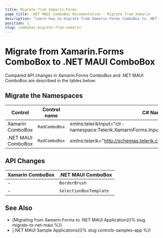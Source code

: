 ```yaml
---
title: Migrate from Xamarin.Forms
page_title: .NET MAUI ComboBox Documentation - Migrate from Xamarin
description: "Learn how to migrate from Xamarin.Forms ComboBox to .NET MAUI ComboBox control."
position: 1
slug: combobox-migrate-from-xamarin
---
```


# Migrate from Xamarin.Forms ComboBox to .NET MAUI ComboBox

Compared API changes in Xamarin.Forms ComboBox and .NET MAUI ComboBox are described in the tables below:

## Migrate the Namespaces

| Control | Control name | C# Namespace| XAML Namespcace |
| --------------- | --------------- | --------------- | --------------------------------------------------- |
| Xamarin ComboBox | `RadComboBox` | xmlns:telerikInput="clr-namespace:Telerik.XamarinForms.Input;assembly=Telerik.XamarinForms.Input" | using Telerik.XamarinForms.Input; |
| .NET MAUI ComboBox | `RadComboBox` |  xmlns:telerik="http://schemas.telerik.com/2022/xaml/maui" | using Telerik.Maui.Controls; |

## API Changes

| Xamarin ComboBox | .NET MAUI ComboBox |
| ------------- | --------------- |
| - | `BorderBrush` |
| - | `SelectionBoxTemplate` |

## See Also

* [Migrating from Xamarin.Forms to .NET MAUI Application]({% slug migrate-to-net-maui %})
* [.NET MAUI Sample Applications]({% slug controls-samples-app %})